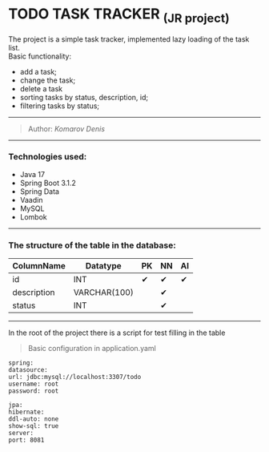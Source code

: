 # TODO TASK TRACKER <sub>(JR project)</sub>

The project is a simple task tracker, implemented lazy loading of the task list.
<br>Basic functionality:
- add a task;
- change the task;
- delete a task
- sorting tasks by status, description, id;
- filtering tasks by status;
---

> Author: *Komarov Denis*

---

### Technologies used:

- Java 17
- Spring Boot 3.1.2
- Spring Data
- Vaadin
- MySQL
- Lombok

---
### The structure of the table in the database:

| ColumnName  | Datatype     | PK       | NN       | AI       |
|-------------|--------------|----------|----------|----------|    
| id          | INT          | &#10004; | &#10004; | &#10004; |
| description | VARCHAR(100) |          | &#10004; |          |
| status      | INT          |          | &#10004; |          | 
---

In the root of the project there is a script for test filling in the table



> Basic configuration in application.yaml
```
spring:
datasource:
url: jdbc:mysql://localhost:3307/todo
username: root
password: root

jpa:
hibernate:
ddl-auto: none
show-sql: true
server:
port: 8081
```